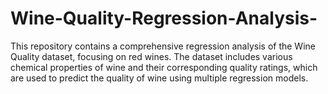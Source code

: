 # Wine-Quality-Regression-Analysis-
This repository contains a comprehensive regression analysis of the Wine Quality dataset, focusing on red wines. The dataset includes various chemical properties of wine and their corresponding quality ratings, which are used to predict the quality of wine using multiple regression models. 

